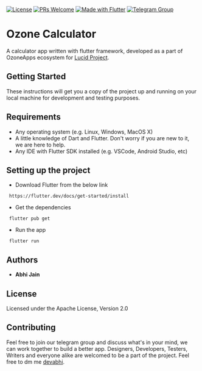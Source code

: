 [![License](https://img.shields.io/badge/license-Apache%202.0-green.svg)](https://github.com/OzoneApps/OzoneCalculator/blob/master/LICENSE)
[![PRs Welcome](https://img.shields.io/badge/PRs-welcome-brightgreen.svg?style=flat-square)](https://github.com/OzoneApps/OzoneCalculator/pulls)
[![Made with Flutter](https://img.shields.io/badge/Made_with-Flutter-blue.svg)](https://flutter.dev/)
[![Telegram Group](https://img.shields.io/badge/Join%20us%20at-Telegram-blue.svg)](https://t.me/joinchat/IgDgDxYG2Pkh-OUngbr0tA)

# Ozone Calculator

A calculator app written with flutter framework, developed as a part of OzoneApps ecosystem for [Lucid Project](https://github.com/LucidProject).

## Getting Started

These instructions will get you a copy of the project up and running on your local machine for development and testing purposes.

## Requirements 
* Any operating system (e.g. Linux, Windows, MacOS X)
* A little knowledge of Dart and Flutter. Don't worry if you are new to it, we are here to help.
* Any IDE with Flutter SDK installed (e.g. VSCode, Android Studio, etc)

## Setting up the project
* Download Flutter from the below link
```
 https://flutter.dev/docs/get-started/install
```

* Get the dependencies
```
 flutter pub get
```

* Run the app
```
 flutter run
```

## Authors
 
* **Abhi Jain** 

## License

Licensed under the Apache License, Version 2.0

## Contributing
Feel free to join our telegram group and discuss what's in your mind, we can work together to build a better app. Designers, Developers, Testers, Writers and everyone alike are welcomed to be a part of the project. Feel free to dm me [devabhi](https://t.me/devabhi).
